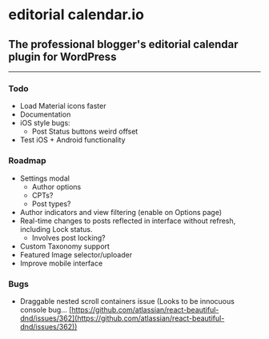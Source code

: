 # editorial calendar.io

<!-- [![Known Vulnerabilities](https://snyk.io/test/github/roundhousedesigns/calendario/badge.svg)](https://snyk.io/test/github/roundhousedesigns/calendario)
[![DeepScan grade](https://deepscan.io/api/teams/14424/projects/17809/branches/421337/badge/grade.svg)](https://deepscan.io/dashboard#view=project&tid=14424&pid=17809&bid=421337)
[![Codacy Badge](https://app.codacy.com/project/badge/Grade/30d73f826c774f6ba8437003efef22b2)](https://www.codacy.com/gh/roundhousedesigns/calendario/dashboard?utm_source=github.com&amp;utm_medium=referral&amp;utm_content=roundhousedesigns/calendario&amp;utm_campaign=Badge_Grade) -->

## The professional blogger's editorial calendar plugin for WordPress

---

### Todo

- Load Material icons faster
- Documentation
- iOS style bugs:
  - Post Status buttons weird offset
- Test iOS + Android functionality

### Roadmap

- Settings modal
  - Author options
  - CPTs?
  - Post types?
- Author indicators and view filtering (enable on Options page)
- Real-time changes to posts reflected in interface without refresh, including Lock status.
  - Involves post locking?
- Custom Taxonomy support
- Featured Image selector/uploader
- Improve mobile interface

### Bugs

- Draggable nested scroll containers issue (Looks to be innocuous console bug... [https://github.com/atlassian/react-beautiful-dnd/issues/362](https://github.com/atlassian/react-beautiful-dnd/issues/362))
